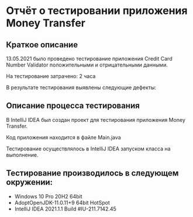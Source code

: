 # Отчёт о тестировании приложения Money Transfer

## Краткое описание

13.05.2021 было проведено тестирование приложения Credit Card Number Validator положительными и отрицательными данными.

На тестирование затрачено: 2 часа

В результате тестирования выявлены следующие дефекты:   
 

## Описание процесса тестирования

В IntelliJ IDEA был создан проект для тестирования приложения Money Transfer.

Код приложения находится в файле Main.java  

Тестирование осуществлялось в IntelliJ IDEA запуском класса на выполнение.  

## Тестирование производилось в следующем окружении:

* Windows 10 Pro 20H2 64bit
* AdoptOpenJDK-11.0.11+9 64bit HotSpot
* IntelliJ IDEA 2021.1.1 Build #IU-211.7142.45

